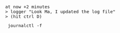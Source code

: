 <pre> 
at now +2 minutes
> logger "Look Ma, I updated the log file"
> (hit ctrl D)
</pre>

<pre> journalctl -f </pre>

